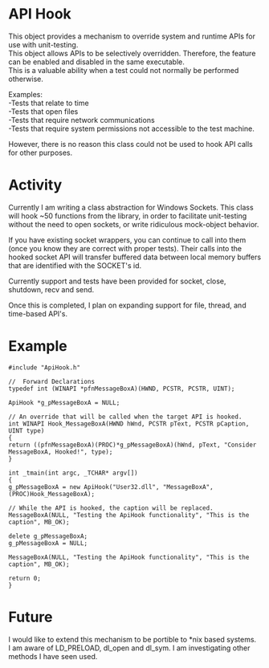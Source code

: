 API Hook
========

This object provides a mechanism to override system and runtime APIs for use with unit-testing.  
This object allows APIs to be selectively overridden. Therefore, the feature can be enabled and disabled in the same executable.  
This is a valuable ability when a test could not normally be performed otherwise.  
  
Examples:  
  -Tests that relate to time  
  -Tests that open files  
  -Tests that require network communications  
  -Tests that require system permissions not accessible to the test machine.  

However, there is no reason this class could not be used to hook API calls for other purposes.

Activity
========
Currently I am writing a class abstraction for Windows Sockets. This class will hook ~50 functions from the library, in order to facilitate unit-testing without the need to open sockets, or write ridiculous mock-object behavior.  

If you have existing socket wrappers, you can continue to call into them (once you know they are correct with proper tests). Their calls into the hooked socket API will transfer buffered data between local memory buffers that are identified with the SOCKET's id.  
  
Currently support and tests have been provided for socket, close, shutdown, recv and send.   
  
Once this is completed, I plan on expanding support for file, thread, and time-based API's.

Example
=======

`#include "ApiHook.h"`  
  
`//  Forward Declarations `  
`typedef int (WINAPI *pfnMessageBoxA)(HWND, PCSTR, PCSTR, UINT);`  
  
`ApiHook *g_pMessageBoxA = NULL;`  
  
`// An override that will be called when the target API is hooked.`  
`int WINAPI Hook_MessageBoxA(HWND hWnd, PCSTR pText, PCSTR pCaption, UINT type)`  
`{`  
   `return ((pfnMessageBoxA)(PROC)*g_pMessageBoxA)(hWnd, pText, "Consider MessageBoxA, Hooked!", type);`  
`}`  
  
`int _tmain(int argc, _TCHAR* argv[])`  
`{`  
  `g_pMessageBoxA = new ApiHook("User32.dll", "MessageBoxA", (PROC)Hook_MessageBoxA);`  
  
  `// While the API is hooked, the caption will be replaced.`  
  `MessageBoxA(NULL, "Testing the ApiHook functionality", "This is the caption", MB_OK);`  
  
  `delete g_pMessageBoxA;`  
  `g_pMessageBoxA = NULL;`  
  
  `MessageBoxA(NULL, "Testing the ApiHook functionality", "This is the caption", MB_OK);`  
  
  `return 0;`  
`}`  
  
Future
======
I would like to extend this mechanism to be portible to *nix based systems.  
I am aware of LD_PRELOAD, dl_open and dl_sym. I am investigating other methods I have seen used. 
